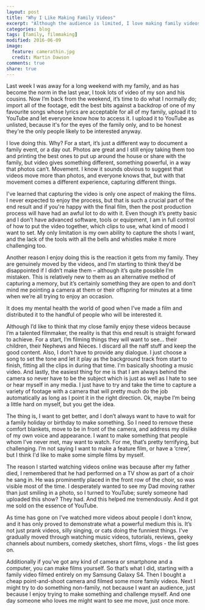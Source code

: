 ```yaml
---
layout: post
title: "Why I Like Making Family Videos"
excerpt: "Although the audience is limited, I love making family videos"
categories: blog
tags: [family, filmmaking]
modified: 2016-06-09
image: 
  feature: camerathin.jpg
  credit: Martin Dawson
comments: true
share: true
---
```


Last week I was away for a long weekend with my family, and as has become the norm in the last year, I took lots of video of my son and his cousins. Now I’m back from the weekend, it’s time to do what I normally do; import all of the footage, edit the best bits against a backdrop of one of my favourite songs whose lyrics are acceptable for all of my family, upload it to YouTube and let everyone know how to access it. I upload it to YouTube as unlisted, because it's for the eyes of the family only, and to be honest they're the only people likely to be interested anyway.

I love doing this. Why? For a start, it’s just a different way to document a family event, or a day out. Photos are great and I still enjoy taking them too and printing the best ones to put up around the house or share with the family, but video gives something different, something powerful, in a way that photos can’t. Movement. I know it sounds obvious to suggest that videos move more than photos, and everyone knows that, but with that movement comes a different experience, capturing different things.

I've learned that capturing the video is only one aspect of making the films. I never expected to enjoy the process, but that is such a crucial part of the end result and if you're happy with the final film, then the post production process will have had an awful lot to do with it. Even though it’s pretty basic and I don’t have advanced software, tools or equipment, I am in full control of how to put the video together, which clips to use, what kind of mood I want to set. My only limitation is my own ability to capture the shots I want, and the lack of the tools with all the bells and whistles make it more challenging too.

Another reason I enjoy doing this is the reaction it gets from my family. They are genuinely moved by the videos, and I’m starting to think they’d be disappointed if I didn’t make them – although it’s quite possible I’m mistaken. This is relatively new to them as an alternative method of capturing a memory, but it’s certainly something they are open to and don’t mind me pointing a camera at them or their offspring for minutes at a time when we’re all trying to enjoy an occasion.

It does my mental health the world of good when I've made a film and distributed it to the handful of people who will be interested it.

Although I’d like to think that my close family enjoy these videos because I’m a talented filmmaker, the reality is that this end result is straight forward to achieve. For a start, I’m filming things they will want to see… their children, their Nephews and Nieces. I discard all the naff stuff and keep the good content. Also, I don’t have to provide any dialogue. I just choose a song to set the tone and let it play as the background track from start to finish, fitting all the clips in during that time. I'm basically shooting a music video. And lastly, the easiest thing for me is that I am always behind the camera so never have to be the subject which is just as well as I hate to see or hear myself in any media. I just have to try and take the time to capture a variety of footage with a camera that will pretty much do the job automatically as long as I point it in the right direction. Ok, maybe I’m being a little hard on myself, but you get the idea.

The thing is, I want to get better, and I don’t always want to have to wait for a family holiday or birthday to make something. So I need to remove these comfort blankets, move to be in front of the camera, and address my dislike of my own voice and appearance. I want to make something that people whom I’ve never met, may want to watch. For me, that’s pretty terrifying, but challenging. I’m not saying I want to make a feature film, or have a ‘crew’, but I think I'd like to make some simple films by myself.

The reason I started watching videos online was because after my father died, I remembered that he had performed on a TV show as part of a choir he sang in. He was prominently placed in the front row of the choir, so was visible most of the time. I desperately wanted to see my Dad moving rather than just smiling in a photo, so I turned to YouTube; surely someone had uploaded this show? They had. And this helped me tremendously. And it got me sold on the essence of YouTube.

As time has gone on I’ve watched more videos about people I don’t know, and it has only proved to demonstrate what a powerful medium this is. It’s not just prank videos, silly singing, or cats doing the funniest things. I've gradually moved through watching music videos, tutorials, reviews, geeky channels about numbers, comedy sketches, short films, vlogs - the list goes on.

Additionally if you’ve got any kind of camera or smartphone and a computer, you can make films yourself. So that’s what I did, starting with a family video filmed entirely on my Samsung Galaxy S4. Then I bought a cheap point-and-shoot camera and filmed some more family videos. Next I might try to do something non-family, not because I want an audience, just because I enjoy trying to make something and challenge myself. And one day someone who loves me might want to see me move, just once more.
